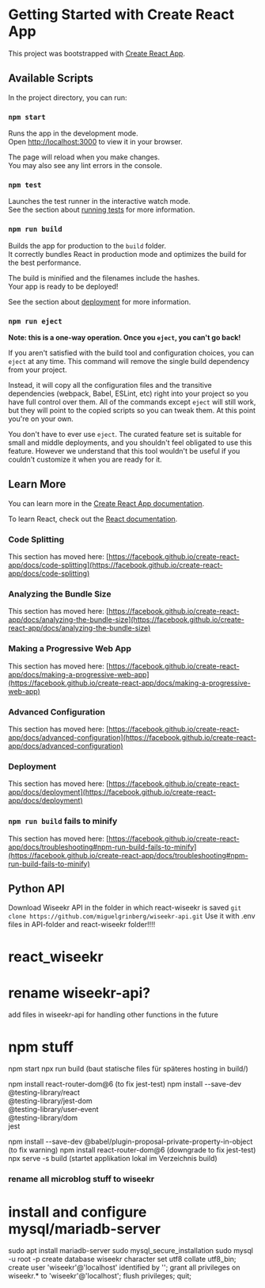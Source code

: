 # Getting Started with Create React App

This project was bootstrapped with [Create React App](https://github.com/facebook/create-react-app).

## Available Scripts

In the project directory, you can run:

### `npm start`

Runs the app in the development mode.\
Open [http://localhost:3000](http://localhost:3000) to view it in your browser.

The page will reload when you make changes.\
You may also see any lint errors in the console.

### `npm test`

Launches the test runner in the interactive watch mode.\
See the section about [running tests](https://facebook.github.io/create-react-app/docs/running-tests) for more information.

### `npm run build`

Builds the app for production to the `build` folder.\
It correctly bundles React in production mode and optimizes the build for the best performance.

The build is minified and the filenames include the hashes.\
Your app is ready to be deployed!

See the section about [deployment](https://facebook.github.io/create-react-app/docs/deployment) for more information.

### `npm run eject`

**Note: this is a one-way operation. Once you `eject`, you can't go back!**

If you aren't satisfied with the build tool and configuration choices, you can `eject` at any time. This command will remove the single build dependency from your project.

Instead, it will copy all the configuration files and the transitive dependencies (webpack, Babel, ESLint, etc) right into your project so you have full control over them. All of the commands except `eject` will still work, but they will point to the copied scripts so you can tweak them. At this point you're on your own.

You don't have to ever use `eject`. The curated feature set is suitable for small and middle deployments, and you shouldn't feel obligated to use this feature. However we understand that this tool wouldn't be useful if you couldn't customize it when you are ready for it.

## Learn More

You can learn more in the [Create React App documentation](https://facebook.github.io/create-react-app/docs/getting-started).

To learn React, check out the [React documentation](https://reactjs.org/).

### Code Splitting

This section has moved here: [https://facebook.github.io/create-react-app/docs/code-splitting](https://facebook.github.io/create-react-app/docs/code-splitting)

### Analyzing the Bundle Size

This section has moved here: [https://facebook.github.io/create-react-app/docs/analyzing-the-bundle-size](https://facebook.github.io/create-react-app/docs/analyzing-the-bundle-size)

### Making a Progressive Web App

This section has moved here: [https://facebook.github.io/create-react-app/docs/making-a-progressive-web-app](https://facebook.github.io/create-react-app/docs/making-a-progressive-web-app)

### Advanced Configuration

This section has moved here: [https://facebook.github.io/create-react-app/docs/advanced-configuration](https://facebook.github.io/create-react-app/docs/advanced-configuration)

### Deployment

This section has moved here: [https://facebook.github.io/create-react-app/docs/deployment](https://facebook.github.io/create-react-app/docs/deployment)

### `npm run build` fails to minify

This section has moved here: [https://facebook.github.io/create-react-app/docs/troubleshooting#npm-run-build-fails-to-minify](https://facebook.github.io/create-react-app/docs/troubleshooting#npm-run-build-fails-to-minify)

## Python API
Download Wiseekr API in the folder in which react-wiseekr is saved
`git clone https://github.com/miguelgrinberg/wiseekr-api.git`
Use it with .env files in API-folder and react-wiseekr folder!!!!


# react_wiseekr
# rename wiseekr-api?
add files in wiseekr-api for handling other functions in the future

# npm stuff
npm start 
npx run build (baut statische files für späteres hosting in build/)

npm install react-router-dom@6 (to fix jest-test)
npm install --save-dev \
  @testing-library/react \
  @testing-library/jest-dom \
  @testing-library/user-event \
  @testing-library/dom \
  jest


npm install --save-dev @babel/plugin-proposal-private-property-in-object (to fix warning)
npm install react-router-dom@6 (downgrade to fix jest-test)
npx serve -s build (startet applikation lokal im Verzeichnis build)

### rename all microblog stuff to wiseekr

# install and configure mysql/mariadb-server
sudo apt install mariadb-server
sudo mysql_secure_installation
sudo mysql -u root -p
create database wiseekr character set utf8 collate utf8_bin;
create user 'wiseekr'@'localhost' identified by '<password>';
grant all privileges on wiseekr.* to 'wiseekr'@'localhost';
flush privileges;
quit;
